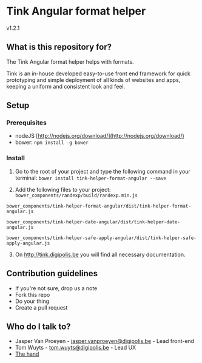 # Tink Angular format helper

v1.2.1

## What is this repository for?

The Tink Angular format helper helps with formats.

Tink is an in-house developed easy-to-use front end framework for quick prototyping and simple deployment of all kinds of websites and apps, keeping a uniform and consistent look and feel.

## Setup

### Prerequisites

* nodeJS [http://nodejs.org/download/](http://nodejs.org/download/)
* bower: `npm install -g bower`

### Install

1. Go to the root of your project and type the following command in your terminal:
   `bower install tink-helper-format-angular --save`

2. Add the following files to your project:
  `bower_components/randexp/build/randexp.min.js`

  `bower_components/tink-helper-format-angular/dist/tink-helper-format-angular.js`

  `bower_components/tink-helper-date-angular/dist/tink-helper-date-angular.js`

  `bower_components/tink-helper-safe-apply-angular/dist/tink-helper-safe-apply-angular.js`

3. On http://tink.digipolis.be you will find all necessary documentation.

## Contribution guidelines

* If you're not sure, drop us a note
* Fork this repo
* Do your thing
* Create a pull request

## Who do I talk to?

* Jasper Van Proeyen - jasper.vanproeyen@digipolis.be - Lead front-end
* Tom Wuyts - tom.wuyts@digipolis.be - Lead UX
* [The hand](https://www.youtube.com/watch?v=_O-QqC9yM28)
